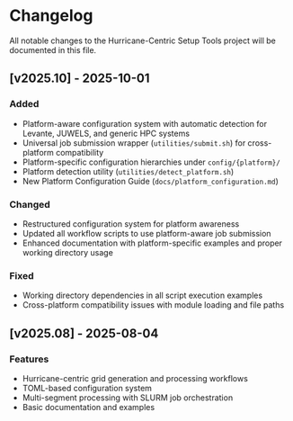 # Changelog

All notable changes to the Hurricane-Centric Setup Tools project will be documented in this file.

## [v2025.10] - 2025-10-01

### Added
- Platform-aware configuration system with automatic detection for Levante, JUWELS, and generic HPC systems
- Universal job submission wrapper (`utilities/submit.sh`) for cross-platform compatibility
- Platform-specific configuration hierarchies under `config/{platform}/`
- Platform detection utility (`utilities/detect_platform.sh`)
- New Platform Configuration Guide (`docs/platform_configuration.md`)

### Changed
- Restructured configuration system for platform awareness
- Updated all workflow scripts to use platform-aware job submission
- Enhanced documentation with platform-specific examples and proper working directory usage

### Fixed
- Working directory dependencies in all script execution examples
- Cross-platform compatibility issues with module loading and file paths

## [v2025.08] - 2025-08-04

### Features
- Hurricane-centric grid generation and processing workflows
- TOML-based configuration system
- Multi-segment processing with SLURM job orchestration
- Basic documentation and examples
